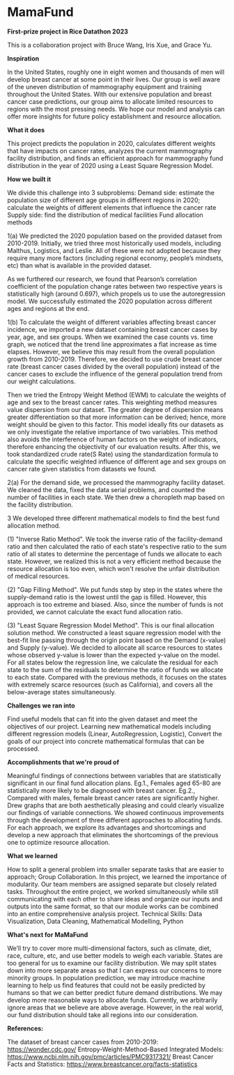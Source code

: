 # MamaFund
**First-prize project in Rice Datathon 2023**

This is a collaboration project with Bruce Wang, Iris Xue, and Grace Yu. 

**Inspiration**

In the United States, roughly one in eight women and thousands of men will develop breast cancer at some point in their lives. Our group is well aware of the uneven distribution of mammography equipment and training throughout the United States. With our extensive population and breast cancer case predictions, our group aims to allocate limited resources to regions with the most pressing needs. We hope our model and analysis can offer more insights for future policy establishment and resource allocation.

**What it does**

This project predicts the population in 2020, calculates different weights that have impacts on cancer rates, analyzes the current mammography facility distribution, and finds an efficient approach for mammography fund distribution in the year of 2020 using a Least Square Regression Model.

**How we built it**

We divide this challenge into 3 subproblems: Demand side: estimate the population size of different age groups in different regions in 2020; calculate the weights of different elements that influence the cancer rate Supply side: find the distribution of medical facilities Fund allocation methods

1(a) We predicted the 2020 population based on the provided dataset from 2010-2019. Initially, we tried three most historically used models, including Malthus, Logistics, and Leslie. All of these were not adopted because they require many more factors (including regional economy, people’s mindsets, etc) than what is available in the provided dataset.

As we furthered our research, we found that Pearson’s correlation coefficient of the population change rates between two respective years is statistically high (around 0.697), which propels us to use the autoregression model. We successfully estimated the 2020 population across different ages and regions at the end.

1(b) To calculate the weight of different variables affecting breast cancer incidence, we imported a new dataset containing breast cancer cases by year, age, and sex groups. When we examined the case counts vs. time graph, we noticed that the trend line approximates a flat increase as time elapses. However, we believe this may result from the overall population growth from 2010-2019. Therefore, we decided to use crude breast cancer rate (breast cancer cases divided by the overall population) instead of the cancer cases to exclude the influence of the general population trend from our weight calculations.

Then we tried the Entropy Weight Method (EWM) to calculate the weights of age and sex to the breast cancer rates. This weighting method measures value dispersion from our dataset. The greater degree of dispersion means greater differentiation so that more information can be derived; hence, more weight should be given to this factor. This model ideally fits our datasets as we only investigate the relative importance of two variables. This method also avoids the interference of human factors on the weight of indicators, therefore enhancing the objectivity of our evaluation results. After this, we took standardized crude rate(S Rate) using the standardization formula to calculate the specific weighted influence of different age and sex groups on cancer rate given statistics from datasets we found.

2(a) For the demand side, we processed the mammography facility dataset. We cleaned the data, fixed the data serial problems, and counted the number of facilities in each state. We then drew a choropleth map based on the facility distribution.

3 We developed three different mathematical models to find the best fund allocation method.

(1) "Inverse Ratio Method". We took the inverse ratio of the facility-demand ratio and then calculated the ratio of each state's respective ratio to the sum ratio of all states to determine the percentage of funds we allocate to each state. However, we realized this is not a very efficient method because the resource allocation is too even, which won't resolve the unfair distribution of medical resources.

(2) "Gap Filling Method". We put funds step by step in the states where the supply-demand ratio is the lowest until the gap is filled. However, this approach is too extreme and biased. Also, since the number of funds is not provided, we cannot calculate the exact fund allocation ratio.

(3) "Least Square Regression Model Method". This is our final allocation solution method. We constructed a least square regression model with the best-fit line passing through the origin point based on the Demand (x-value) and Supply (y-value). We decided to allocate all scarce resources to states whose observed y-value is lower than the expected y-value on the model. For all states below the regression line, we calculate the residual for each state to the sum of the residuals to determine the ratio of funds we allocate to each state. Compared with the previous methods, it focuses on the states with extremely scarce resources (such as California), and covers all the below-average states simultaneously.

**Challenges we ran into**

Find useful models that can fit into the given dataset and meet the objectives of our project.
Learning new mathematical models including different regression models (Linear, AutoRegression, Logistic),
Convert the goals of our project into concrete mathematical formulas that can be processed.

**Accomplishments that we're proud of**

Meaningful findings of connections between variables that are statistically significant in our final fund allocation plans. Eg.1., Females aged 65-80 are statistically more likely to be diagnosed with breast cancer. Eg.2., Compared with males, female breast cancer rates are significantly higher.
Drew graphs that are both aesthetically pleasing and could clearly visualize our findings of variable connections.
We showed continuous improvements through the development of three different approaches to allocating funds. For each approach, we explore its advantages and shortcomings and develop a new approach that eliminates the shortcomings of the previous one to optimize resource allocation.

**What we learned**

How to split a general problem into smaller separate tasks that are easier to approach;
Group Collaboration. In this project, we learned the importance of modularity. Our team members are assigned separate but closely related tasks. Throughout the entire project, we worked simultaneously while still communicating with each other to share ideas and organize our inputs and outputs into the same format, so that our module works can be combined into an entire comprehensive analysis project.
Technical Skills: Data Visualization, Data Cleaning, Mathematical Modelling, Python

**What's next for MaMaFund**

We’ll try to cover more multi-dimensional factors, such as climate, diet, race, culture, etc, and use better models to weigh each variable.
States are too general for us to examine our facility distribution. We may split states down into more separate areas so that I can express our concerns to more minority groups.
In population prediction, we may introduce machine learning to help us find features that could not be easily predicted by humans so that we can better predict future demand distributions.
We may develop more reasonable ways to allocate funds. Currently, we arbitrarily ignore areas that we believe are above average. However, in the real world, our fund distribution should take all regions into our consideration.

**References:**

The dataset of breast cancer cases from 2010-2019: https://wonder.cdc.gov/ Entropy-Weight-Method-Based Integrated Models: https://www.ncbi.nlm.nih.gov/pmc/articles/PMC9317321/ Breast Cancer Facts and Statistics: https://www.breastcancer.org/facts-statistics
